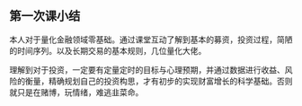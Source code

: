 ## 第一次课小结

​		本人对于量化金融领域零基础。通过课堂互动了解到基本的募资，投资过程，简陋的时间序列。以及长期交易的基本规则，几位量化大佬。

​		理解到对于投资，一定要有定量定时的目标与心理预期，并通过数据进行收益、风险的衡量，精确规划自己的投资构思，才有初步的实现财富增长的科学基础。否则就只是在赌博，玩情绪，难逃韭菜命。
